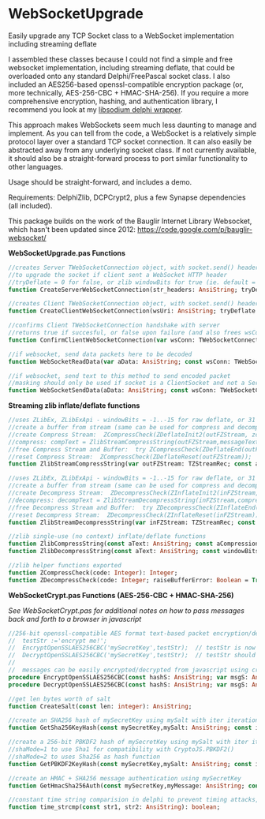 # WebSocketUpgrade
Easily upgrade any TCP Socket class to a WebSocket implementation including streaming deflate

I assembled these classes because I could not find a simple and free websocket implementation, including streaming deflate, that could be overloaded onto any standard Delphi/FreePascal socket class.  I also included an AES256-based openssl-compatible encryption package (or, more technically, AES-256-CBC + HMAC-SHA-256).  If you require a more comprehensive encryption, hashing, and authentication library, I recommend you look at my [libsodium delphi wrapper](https://github.com/alexpmorris/libsodium-delphi).

This approach makes WebSockets seem much less daunting to manage and implement.  As you can tell from the code, a WebSocket is a relatively simple protocol layer over a standard TCP socket connection.  It can also easily be abstracted away from any underlying socket class.  If not currently available, it should also be a straight-forward process to port similar functionality to other languages.

Usage should be straight-forward, and includes a demo.

Requirements: DelphiZlib, DCPCrypt2, plus a few Synapse dependencies (all included).

This package builds on the work of the Bauglir Internet Library Websocket, which hasn't been updated since 2012: https://code.google.com/p/bauglir-websocket/

**WebSocketUpgrade.pas Functions**

```pascal
//creates Server TWebSocketConnection object, with socket.send() headers in fWebSocketHeaders
//to upgrade the socket if client sent a WebSocket HTTP header
//tryDeflate = 0 for false, or zlib windowBits for true (ie. default = 15)
function CreateServerWebSocketConnection(str_headers: AnsiString; tryDeflate: byte = 15): TWebSocketConnection;

//creates Client TWebSocketConnection object, with socket.send() headers in fncWebSocketHeaders
function CreateClientWebSocketConnection(wsUri: AnsiString; tryDeflate: boolean): TWebSocketConnection;

//confirms Client TWebSocketConnection handshake with server
//returns true if succesful, or false upon failure (and also frees wsConn)
function ConfirmClientWebSocketConnection(var wsConn: TWebSocketConnection; str_headers: string): boolean;

//if websocket, send data packets here to be decoded
function WebSocketReadData(var aData: AnsiString; const wsConn: TWebSocketConnection; var aCode: integer): AnsiString;

//if websocket, send text to this method to send encoded packet
//masking should only be used if socket is a ClientSocket and not a ServerSocket
function WebSocketSendData(aData: AnsiString; const wsConn: TWebSocketConnection; aCode: integer = 1{wsCodeText}; tryDeflate: boolean = true): AnsiString;
```

**Streaming zlib inflate/deflate functions**

```pascal
//uses ZLibEx, ZLibExApi - windowBits = -1..-15 for raw deflate, or 31 for gzip
//create a buffer from stream (same can be used for compress and decompress): FZBuffer := TZlibBuffer.Create;
//create Compress Stream:  ZCompressCheck(ZDeflateInit2(outFZStream, zcLevel8, -15, 9, zsDefault));
//compress: compText = ZlibStreamCompressString(outFZStream,messageText,FZBuffer);
//free Compress Stream and Buffer:  try ZCompressCheck(ZDeflateEnd(outFZStream)); except end;  FZBuffer.Free;
//reset Compress Stream:  ZCompressCheck(ZDeflateReset(outFZStream));
function ZlibStreamCompressString(var outFZStream: TZStreamRec; const aText: AnsiString; const zBuf: TZlibBuffer): AnsiString;

//uses ZLibEx, ZLibExApi - windowBits = -1..-15 for raw deflate, or 31 for gzip
//create a buffer from stream (same can be used for compress and decompress): FZBuffer := TZlibBuffer.Create;
//create Decompress Stream:  ZDecompressCheck(ZInflateInit2(inFZStream, -15));
//decompress: decompText = ZlibStreamDecompressString(inFZStream,compressedText,FZBuffer);
//free Decompress Stream and Buffer:  try ZDecompressCheck(ZInflateEnd(inFZStream)); except end;  FZBuffer.Free;
//reset Decompress Stream:  ZDecompressCheck(ZInflateReset(inFZStream));
function ZlibStreamDecompressString(var inFZStream: TZStreamRec; const aText: AnsiString; const zBuf: TZlibBuffer; aTextPos: Cardinal = 0): AnsiString;

//zlib single-use (no context) inflate/deflate functions
function ZlibCompressString(const aText: AnsiString; const aCompressionLevel: TZCompressionLevel; const windowBits: integer; const memLevel: integer; const strategy: TZStrategy): AnsiString;
function ZlibDecompressString(const aText: AnsiString; const windowBits: integer): AnsiString;

//zlib helper functions exported
function ZCompressCheck(code: Integer): Integer;
function ZDecompressCheck(code: Integer; raiseBufferError: Boolean = True): Integer;
```

**WebSocketCrypt.pas Functions (AES-256-CBC + HMAC-SHA-256)**

*See WebSocketCrypt.pas for additional notes on how to pass messages back and forth to a browser in javascript*

```pascal
//256-bit openssl-compatible AES format text-based packet encryption/decryption functions
//  testStr :='encrypt me!';
//  EncryptOpenSSLAES256CBC('mySecretKey',testStr);  // testStr is now encrypted
//  DecryptOpenSSLAES256CBC('mySecretKey',testStr);  // testStr should again equal 'encrypt me!'
//
//  messages can be easily encrypted/decrypted from javascript using crypto-js
procedure EncryptOpenSSLAES256CBC(const hashS: AnsiString; var msgS: AnsiString);
procedure DecryptOpenSSLAES256CBC(const hashS: AnsiString; var msgS: AnsiString);

//get len bytes worth of salt
function CreateSalt(const len: integer): AnsiString;

//create an SHA256 hash of mySecretKey using mySalt with iter iterations
function GetSha256KeyHash(const mySecretKey,mySalt: AnsiString; const iter: integer): AnsiString;

//create a 256-bit PBKDF2 hash of mySecretKey using mySalt with iter iterations
//shaMode=1 to use Sha1 for compatibility with CryptoJS.PBKDF2()
//shaMode=2 to uses Sha256 as hash function
function GetPBKDF2KeyHash(const mySecretKey,mySalt: AnsiString; const iter: integer; const shaMode: Byte; const asHex: Boolean = true): AnsiString;

//create an HMAC + SHA256 message authentication using mySecretKey
function GetHmacSha256Auth(const mySecretKey,myMessage: AnsiString; const asHex: Boolean = true): AnsiString;

//constant time string comparision in delphi to prevent timing attacks, based on XORing
function time_strcmp(const str1, str2: AnsiString): boolean;
```
